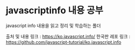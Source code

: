 # javascriptinfo 내용 공부

javascript info 내용을 읽고 정리 및 학습하는 폴더

출처 및 내용 링크 : https://ko.javascript.info/
한국판 레포 링크 : https://github.com/javascript-tutorial/ko.javascript.info
